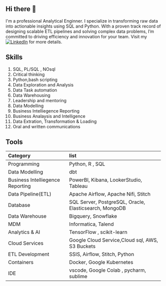 ## Hi there 👋



I'm a professional Analytical Enginner. I specialize in transforming raw data into actionable insights using SQL and Python. With a proven track record of designing scalable ETL pipelines and solving complex data problems, I’m committed to driving efficiency and innovation for your team. Visit my [![LinkedIn](https://img.shields.io/badge/LinkedIn%20-pink)](https://www.linkedin.com/in/dorisonuorji/) for more details.

## Skills

1. SQL, PL/SQL , NOsql
2. Critical thinking
3. Python,bash scripting
4. Data Exploration and Analysis
5. Data Task automation
6. Data Warehousing 
7. Leadership and mentoring
8. Data Modelling
9. Business Intelliegence Reporting
10. Business Analaysis and Intelligence
11. Data Extration, Transformation & Loading
12. Oral and written communications

## Tools

| Category | list | 
| :------ |:---|
|Programming| Python, R , SQL|
|Data Modelling     |dbt|
|Business Intelliegence Reporting| PowerBI, Kibana, LookerStudio, Tableau |
| Data Pipeline(ETL)| Apache Airflow, Apache Nifi, Stitch|
|Database| SQL Server, PostgreSQL, Oracle, Elasticsearch, MongoDB|
|Data Warehouse| Bigquery, Snowflake|
|MDM| Informatica, Talend|
|Analytics & AI| TensorFlow , scikit-learn |
|Cloud Services|Google Cloud Service,Cloud sql, AWS, S3 Buckets|
|ETL Development| SSIS, Airflow, Stitch, Python |
|Containers | Docker, Google Kubernetes |
|IDE | vscode, Google Colab , pycharm, sublime|


